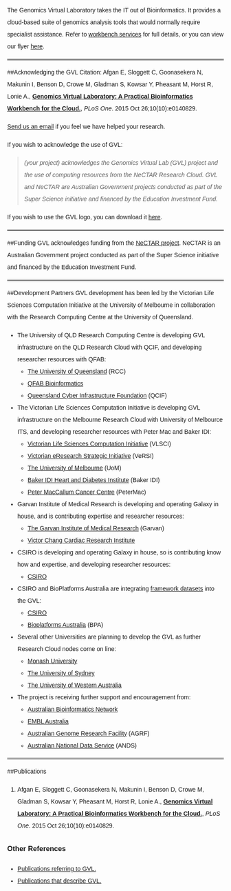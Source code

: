 <style>
  code {
    color: #777777;
  }
  body {
    line-height: 2;
    font-family: "Helvetica";
  }
  hr {
    border-top: 3px solid #C0C0C0;
  }
</style>

The Genomics Virtual Laboratory takes the IT out of Bioinformatics. It provides a cloud-based suite of genomics analysis tools that would normally require specialist assistance. Refer to [workbench services](/workbench-services) for full details, or you can view our flyer [here](http://genome.edu.au/gvl_files/GVL-flyer-v3.pdf).

* * *


##Acknowledging the GVL
Citation: Afgan E, Sloggett C, Goonasekera N, Makunin I, Benson D, Crowe M, Gladman S, Kowsar Y, Pheasant M, Horst R, Lonie A., **[Genomics Virtual Laboratory: A Practical Bioinformatics Workbench for the Cloud.](http://journals.plos.org/plosone/article?id=10.1371/journal.pone.0140829)**, *PLoS One*. 2015 Oct 26;10(10):e0140829.

[Send us an email](mailto:help@genome.edu.au) if you feel we have helped your research.

If you wish to acknowledge the use of GVL:

>*(your project) acknowledges the Genomics Virtual Lab (GVL) project and the use of computing resources from the NeCTAR Research Cloud. GVL and NeCTAR are Australian Government projects conducted as part of the Super Science initiative and financed by the Education Investment Fund.*

If you wish to use the GVL logo, you can download it [here](https://genome.edu.au/wp-content/uploads/2016/03/GVLlogo.png).

* * *

##Funding
GVL acknowledges funding from the [NeCTAR project](https://www.nectar.org.au/). NeCTAR is an Australian Government project conducted as part of the Super Science initiative and financed by the Education Investment Fund.

* * *

##Development Partners
GVL development has been led by the Victorian Life Sciences Computation Initiative at the University of Melbourne in collaboration with the Research Computing Centre at the University of Queensland.

*   The University of QLD Research Computing Centre is developing GVL infrastructure on the QLD Research Cloud with QCIF, and developing researcher resources with QFAB:
    *   [The University of Queensland](http://www.rcc.uq.edu.au/) (RCC)
    *   [QFAB Bioinformatics](http://www.qfab.org/)
    *   [Queensland Cyber Infrastructure Foundation](http://www.qcif.edu.au/) (QCIF)
*   The Victorian Life Sciences Computation Initiative is developing GVL infrastructure on the Melbourne Research Cloud with University of Melbource ITS, and developing researcher resources with Peter Mac and Baker IDI:
    *   [Victorian Life Sciences Computation Initiative](http://www.vlsci.org.au) (VLSCI)
    *   [Victorian eResearch Strategic Initiative](http://versi.edu.au/) (VeRSI)
    *   [The University of Melbourne](http://www.unimelb.edu.au/) (UoM)
    *   [Baker IDI Heart and Diabetes Institute](http://www.bakeridi.edu.au/) (Baker IDI)
    *   [Peter MacCallum Cancer Centre](http://www.petermac.org/) (PeterMac)
*   Garvan Institute of Medical Research is developing and operating Galaxy in house, and is contributing expertise and researcher resources:
    *   [The Garvan Institute of Medical Research](http://garvan.org.au/) (Garvan)
    *   [Victor Chang Cardiac Research Institute](http://www.victorchang.edu.au/)
*   CSIRO is developing and operating Galaxy in house, so is contributing know how and expertise, and developing researcher resources:
    *   [CSIRO](http://www.csiro.au/)
*   CSIRO and BioPlatforms Australia are integrating [framework datasets](http://www.bioplatforms.com.au/special-initiatives) into the GVL:
    *   [CSIRO](http://www.csiro.au/)
    *   [Bioplatforms Australia](http://www.bioplatforms.com.au/) (BPA)
*   Several other Universities are planning to develop the GVL as further Research Cloud nodes come on line:
    *   [Monash University](http://www.monash.edu.au/)
    *   [The University of Sydney](http://sydney.edu.au/)
    *   [The University of Western Australia](http://www.uwa.edu.au/)
*   The project is receiving further support and encouragement from:
    *   [Australian Bioinformatics Network](http://australianbioinformatics.net/)
    *   [EMBL Australia](http://www.embl.org.au/)
    *   [Australian Genome Research Facility](http://www.agrf.org.au/) (AGRF)
    *   [Australian National Data Service](http://www.ands.org.au/) (ANDS)

* * *

##Publications
1. Afgan E, Sloggett C, Goonasekera N, Makunin I, Benson D, Crowe M, Gladman S, Kowsar Y, Pheasant M, Horst R, Lonie A., **[Genomics Virtual Laboratory: A Practical Bioinformatics Workbench for the Cloud.](http://journals.plos.org/plosone/article?id=10.1371/journal.pone.0140829)**, *PLoS One*. 2015 Oct 26;10(10):e0140829.

### Other References
* [Publications referring to GVL.](http://www.citeulike.org/group/18537/tag/gvl_use)
* [Publications that describe GVL.](http://www.citeulike.org/group/18537/tag/gvl_methods)
